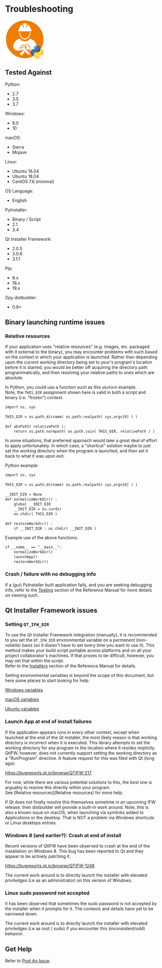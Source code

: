 # Troubleshooting
![distbuilder logo](https://raw.githubusercontent.com/BuvinJT/distbuilder/master/docs/img/distbuilder128.png)

## Tested Against

Python:  

* 2.7  
* 3.5  
* 3.7  
  
Windows:    

* 8.0  
* 10

macOS:    

* Sierra  
* Mojave

Linux:   

* Ubuntu 16.04  
* Ubuntu 18.04  
* CentOS 7.6 (minimal)

OS Language:  

* English  

PyInstaller:  

* Binary / Script
* 2.1
* 3.4

Qt Installer Framework:  

* 2.0.5
* 3.0.6
* 3.1.1    

Pip:  

* 8.x  
* 18.x  
* 19.x  

Opy distbuilder:  

* 0.9+  

## Binary launching runtime issues

### Relative resources

If your application uses "relative resources" (e.g. images, etc. packaged
with it external to the binary), you may encounter problems with such
based on the context in which your application is launched.
Rather than depending upon the current working directory being set to
your's program's location before it is started, you would be better off
acquiring the directory path programmatically, and then resolving your 
relative paths to ones which are absolute.  

In Python, you could use a function such as this `absPath` example.  
Note, the `THIS_DIR` assignment shown here is valid in both a script and 
binary (i.e. "frozen") context.

    import os, sys
	
    THIS_DIR = os.path.dirname( os.path.realpath( sys.argv[0] ) )    
    
    def absPath( relativePath ):    
        return os.path.normpath( os.path.join( THIS_DIR, relativePath ) )

In some situations, that preferred approach would take a great deal of effort to apply unfortunately. In which case, a "shortcut" solution maybe to
just set the working directory when the program is launched, and then set it 
back to what it was upon exit.

Python example:

	import os, sys
	
	THIS_DIR = os.path.dirname( os.path.realpath( sys.argv[0] ) )    
	
	__INIT_DIR = None
	def normalizeWorkDir() :
	    global __INIT_DIR
	    __INIT_DIR = os.curdir
	    os.chdir( THIS_DIR )
	
	def restoreWorkDir() :
	    if __INIT_DIR : os.chdir( __INIT_DIR )
	
Example use of the above functions:
	
	if __name__ == "__main__":
	    normalizeWorkDir()
	    launchApp()
	    restoreWorkDir()

### Crash / failure with no debugging info

If a (gui) PyInstaller built application fails,
and you are seeking debugging info, refer to the 
[Testing](Reference.md#testing) section of the 
Reference Manual for more details on viewing such.    

## Qt Installer Framework issues

### Setting `QT_IFW_DIR` 

To use the Qt Installer Framework integration (manually), it is 
recommended to you set the `QT_IFW_DIR` environmental 
variable on a *permanent* (non-volatile) basis (so it
doesn't have to set every time you want to use it). This 
method makes your build script portable across platforms and 
on all your project collaborator's machines.  If that proves
to be difficult, however, you may set that within the script.   
Refer to the [Installers](Reference.md#installers) section of 
the Reference Manual for details. 

Setting environmental variables is beyond the scope of this document,
but here some places to start looking for help.  

[Windows variables](https://superuser.com/questions/949560/how-do-i-set-system-environment-variables-in-windows-10)

[macOS variables](https://stackoverflow.com/questions/135688/setting-environment-variables-on-os-x)

[Ubuntu variables](https://askubuntu.com/questions/58814/how-do-i-add-environment-variables)

### Launch App at end of install failures

If the application appears runs in every other context, except
when launched at the end of the Qt installer, the most likely
reason is that working directory is incorrect when it is 
executed. This library attempts to set the working
directory for any program to the location where it resides
implictly.  QtIFW, however, does not currently support setting
the working directory as a "RunProgram" directive.
A feature request for this was filed with Qt (long ago):

https://bugreports.qt.io/browse/QTIFW-217

For now, while there are various potential solutions to this, 
the *best* one is arguably to resolve this directly within your program.  
See [Relative resources](Relative resources) for more help. 

If Qt does not finally resolve this themselves sometime in 
an upcoming IFW release, then distbuilder will provide a built-in
work around.  Note, this is also a known issue on macOS, when launching 
via symlinks added to Applications or the desktop.  That is NOT
a problem via Windows shortcuts or Linux desktops entries.

### Windows 8 (and earlier?): Crash at end of install

Recent versions of QtIFW have been observed to crash at the 
end of the installation on Windows 8.  This bug has been 
reported to Qt and they appear to be actively patching it.

https://bugreports.qt.io/browse/QTIFW-1248

The current work around is to directly launch the installer 
with elevated priviledges (i.e as an administrator) on this
version of Windows.

### Linux sudo password not accepted

It has been observed that sometimes the sudo password is
not accepted by the installer when it prompts for it. The
contexts and details have yet to be narrowed down.

The current work around is to directly launch the installer 
with elevated priviledges (i.e as root / sudo) if you encounter
this (inconsistent/odd) behavior.

## Get Help 

Refer to [Post An Issue](Contribute.md#post-an-issue).
